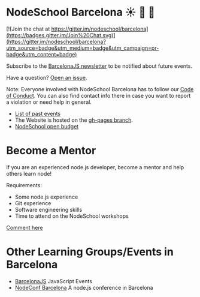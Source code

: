 NodeSchool Barcelona :sunny: :school: :city_sunrise:
======

[![Join the chat at https://gitter.im/nodeschool/barcelona](https://badges.gitter.im/Join%20Chat.svg)](https://gitter.im/nodeschool/barcelona?utm_source=badge&utm_medium=badge&utm_campaign=pr-badge&utm_content=badge)

Subscribe to the [BarcelonaJS newsletter](http://eepurl.com/3ifev) to be notified about future events.

Have a question? [Open an issue](https://github.com/nodeschool/barcelona/issues).

Note: Everyone involved with NodeSchool Barcelona has to follow our [Code of Conduct](https://github.com/nodeschool/barcelona/blob/master/codeofconduct.md). You can also find contact info there in case you want to report a violation or need help in general.

* [List of past events](https://github.com/nodeschool/barcelona/issues?q=is%3Aissue+label%3Apast-event+is%3Aclosed)
* The Website is hosted on the [gh-pages branch](https://github.com/nodeschool/barcelona/tree/gh-pages).
* [NodeSchool open budget](https://travis-ci.org/nodeschool/barcelona/branches)

# Become a Mentor
If you are an experienced node.js developer, become a mentor and help others learn node!

Requirements:
- Some node.js experience
- Git experience
- Software engineering skills
- Time to attend on the NodeSchool workshops

 [Comment here](https://github.com/nodeschool/barcelona/labels/mentors)

# Other Learning Groups/Events in Barcelona

- [BarcelonaJS](http://www.barcelonajs.org/) JavaScript Events
- [NodeConf Barcelona](http://barcelona.nodeconf.com) A node.js conference in Barcelona
